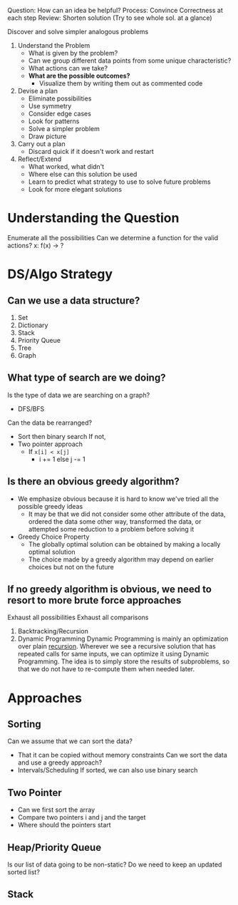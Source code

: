 Question: How can an idea be helpful?
Process: Convince Correctness at each step
Review: Shorten solution (Try to see whole sol. at a glance)

Discover and solve simpler analogous problems 

1. Understand the Problem
	- What is given by the problem? 
	- Can we group different data points from some unique characteristic?
	- What actions can we take?
	- **What are the possible outcomes?**
		- Visualize them by writing them out as commented code
1. Devise a plan
	- Eliminate possibilities
	- Use symmetry
	- Consider edge cases
	- Look for patterns
	- Solve a simpler problem
	- Draw picture
2. Carry out a plan
	- Discard quick if it doesn't work and restart
3. Reflect/Extend
	- What worked, what didn't
	- Where else can this solution be used
	- Learn to predict what strategy to use to solve future problems
	- Look for more elegant solutions

# Understanding the Question
Enumerate all the possibilities
Can we determine a function for the valid actions?
x: f(x) -> ?



# DS/Algo Strategy
## Can we use a data structure?
1. Set
2. Dictionary
3. Stack
4. Priority Queue
5. Tree
6. Graph

## What type of search are we doing?

Is the type of data we are searching on a graph?
- DFS/BFS

Can the data be rearranged?
- Sort then binary search
If not, 
- Two pointer approach
	- If `x[i] < x[j]` 
		- i += 1 else j -= 1



## Is there an obvious greedy algorithm?
- We emphasize obvious because it is hard to know we've tried all the possible greedy ideas
	- It may be that we did not consider some other attribute of the data, ordered the data some other way, transformed the data, or attempted some reduction to a problem before solving it
- Greedy Choice Property
	- The globally optimal solution can be obtained by making a locally optimal solution
	- The choice made by a greedy algorithm may depend on earlier choices but not on the future

## If no greedy algorithm is obvious, we need to resort to more brute force approaches
Exhaust all possibilities
Exhaust all comparisons

1. Backtracking/Recursion
2. Dynamic Programming
		Dynamic Programming is mainly an optimization over plain [recursion](https://www.geeksforgeeks.org/recursion/). Wherever we see a recursive solution that has repeated calls for same inputs, we can optimize it using Dynamic Programming. The idea is to simply store the results of subproblems, so that we do not have to re-compute them when needed later.
	


# Approaches
## Sorting
Can we assume that we can sort the data?
- That it can be copied without memory constraints
Can we sort the data and use a greedy approach?
- Intervals/Scheduling
If sorted, we can also use binary search

## Two Pointer
- Can we first sort the array
- Compare two pointers i and j and the target
- Where should the pointers start

## Heap/Priority Queue
Is our list of data going to be non-static?
Do we need to keep an updated sorted list?

## Stack
